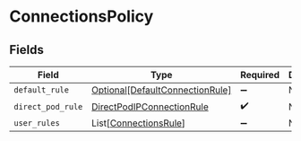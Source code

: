 # ConnectionsPolicy


## Fields

| Field                                                                           | Type                                                                            | Required                                                                        | Description                                                                     |
| ------------------------------------------------------------------------------- | ------------------------------------------------------------------------------- | ------------------------------------------------------------------------------- | ------------------------------------------------------------------------------- |
| `default_rule`                                                                  | [Optional[DefaultConnectionRule]](../../models/shared/defaultconnectionrule.md) | :heavy_minus_sign:                                                              | N/A                                                                             |
| `direct_pod_rule`                                                               | [DirectPodIPConnectionRule](../../models/shared/directpodipconnectionrule.md)   | :heavy_check_mark:                                                              | N/A                                                                             |
| `user_rules`                                                                    | List[[ConnectionsRule](../../models/shared/connectionsrule.md)]                 | :heavy_minus_sign:                                                              | N/A                                                                             |